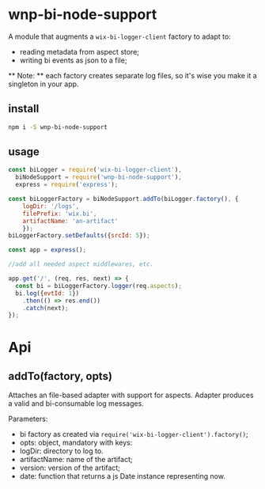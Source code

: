 # wnp-bi-node-support

A module that augments a `wix-bi-logger-client` factory to adapt to:
 - reading metadata from aspect store;
 - writing bi events as json to a file;

** Note: ** each factory creates separate log files, so it's wise you make it a singleton in your app.

## install

```bash
npm i -S wnp-bi-node-support
```

## usage

```js
const biLogger = require('wix-bi-logger-client'),
  biNodeSupport = require('wnp-bi-node-support'),
  express = require('express');    

const biLoggerFactory = biNodeSupport.addTo(biLogger.factory(), {
    logDir: '/logs',
    filePrefix: 'wix.bi',
    artifactName: 'an-artifact'
    });
biLoggerFactory.setDefaults({srcId: 5});

const app = express(); 

//add all needed aspect middlewares, etc.

app.get('/', (req, res, next) => {
  const bi = biLoggerFactory.logger(req.aspects);
  bi.log({evtId: 1})
    .then(() => res.end())
    .catch(next);
});
```

# Api

## addTo(factory, opts)
Attaches an file-based adapter with support for aspects. Adapter produces a valid and bi-consumable log messages.

Parameters:
 - bi factory as created via `require('wix-bi-logger-client').factory()`;
 - opts: object, mandatory with keys:
  - logDir: directory to log to.
  - artifactName: name of the artifact;
  - version: version of the artifact;
  - date: function that returns a js Date instance representing now.